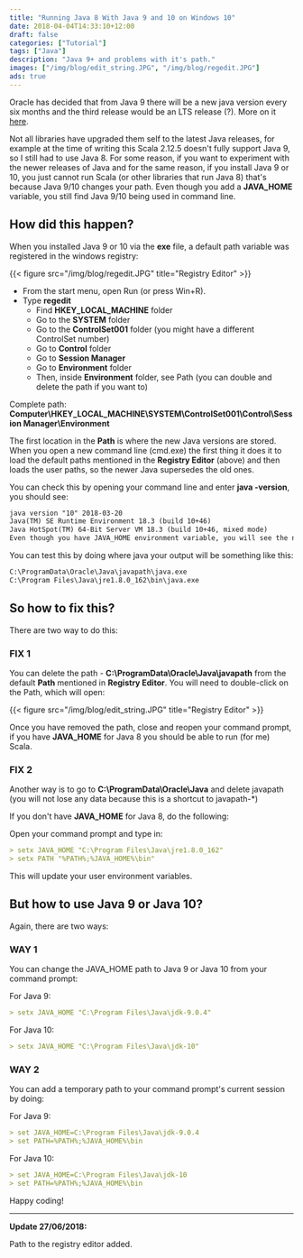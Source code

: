 ```yaml
---
title: "Running Java 8 With Java 9 and 10 on Windows 10"
date: 2018-04-04T14:33:10+12:00
draft: false
categories: ["Tutorial"]
tags: ["Java"]
description: "Java 9+ and problems with it's path."
images: ["/img/blog/edit_string.JPG", "/img/blog/regedit.JPG"]
ads: true
---
```


Oracle has decided that from Java 9 there will be a new java version every six months and the third release would be an LTS release (?). More on it [here](https://medium.com/codefx-weekly/radical-new-plans-for-java-5f237ab05b0).

Not all libraries have upgraded them self to the latest Java releases, for example at the time of writing this Scala 2.12.5 doesn't fully support Java 9, so I still had to use Java 8. For some reason, if you want to experiment with the newer releases of Java and for the same reason, if you install Java 9 or 10, you just cannot run Scala (or other libraries that run Java 8) that's because Java 9/10 changes your path. Even though you add a **JAVA_HOME** variable, you still find Java 9/10 being used in command line.

## How did this happen?

When you installed Java 9 or 10 via the **exe** file, a default path variable was registered in the windows registry:

{{< figure src="/img/blog/regedit.JPG" title="Registry Editor" >}}

* From the start menu, open Run (or press Win+R).
* Type **regedit**
  * Find **HKEY_LOCAL_MACHINE** folder
  * Go to the **SYSTEM** folder
  * Go to the **ControlSet001** folder (you might have a different ControlSet number)
  * Go to **Control** folder
  * Go to **Session Manager**
  * Go to **Environment** folder
  * Then, inside **Environment** folder, see Path (you can double and delete the path if you want to)

Complete path: **Computer\HKEY_LOCAL_MACHINE\SYSTEM\ControlSet001\Control\Session Manager\Environment**

The first location in the **Path** is where the new Java versions are stored. When you open a new command line (cmd.exe) the first thing it does it to load the default paths mentioned in the **Registry Editor** (above) and then loads the user paths, so the newer Java supersedes the old ones.

You can check this by opening your command line and enter **java -version**, you should see:

```md
java version "10" 2018-03-20
Java(TM) SE Runtime Environment 18.3 (build 10+46)
Java HotSpot(TM) 64-Bit Server VM 18.3 (build 10+46, mixed mode)
Even though you have JAVA_HOME environment variable, you will see the newer ones, as I said earlier, defaults paths are loaded first.
```

You can test this by doing where java your output will be something like this:

```md
C:\ProgramData\Oracle\Java\javapath\java.exe
C:\Program Files\Java\jre1.8.0_162\bin\java.exe
```

## So how to fix this?

There are two way to do this:

### FIX 1

You can delete the path - **C:\ProgramData\Oracle\Java\javapath** from the default **Path** mentioned in **Registry Editor**. You will need to double-click on the Path, which will open:

{{< figure src="/img/blog/edit_string.JPG" title="Registry Editor" >}}

Once you have removed the path, close and reopen your command prompt, if you have **JAVA_HOME** for Java 8 you should be able to run (for me) Scala.

### FIX 2

Another way is to go to **C:\ProgramData\Oracle\Java** and delete javapath (you will not lose any data because this is a shortcut to javapath-*)

If you don't have **JAVA_HOME** for Java 8, do the following:

Open your command prompt and type in:

```md
> setx JAVA_HOME "C:\Program Files\Java\jre1.8.0_162"
> setx PATH "%PATH%;%JAVA_HOME%\bin"
```

This will update your user environment variables.

## But how to use Java 9 or Java 10?

Again, there are two ways:

### WAY 1

You can change the JAVA_HOME path to Java 9 or Java 10 from your command prompt:

For Java 9:

```md
> setx JAVA_HOME "C:\Program Files\Java\jdk-9.0.4"
```

For Java 10:

```md
> setx JAVA_HOME "C:\Program Files\Java\jdk-10"
```

### WAY 2

You can add a temporary path to your command prompt's current session by doing:

For Java 9:

```md
> set JAVA_HOME=C:\Program Files\Java\jdk-9.0.4
> set PATH=%PATH%;%JAVA_HOME%\bin
```

For Java 10:

```md
> set JAVA_HOME=C:\Program Files\Java\jdk-10
> set PATH=%PATH%;%JAVA_HOME%\bin
```

Happy coding!

---

**Update 27/06/2018:**

Path to the registry editor added.